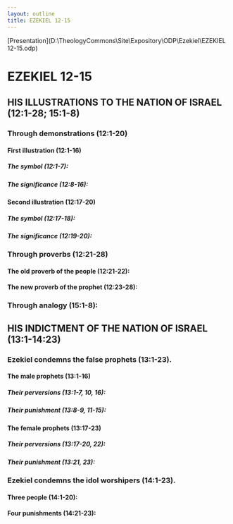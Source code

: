 ```yaml
---
layout: outline
title: EZEKIEL 12-15
---
```

[Presentation](D:\TheologyCommons\Site\Expository\ODP\Ezekiel\EZEKIEL 12-15.odp)
# EZEKIEL 12-15
## HIS ILLUSTRATIONS TO THE NATION OF ISRAEL (12:1-28; 15:1-8) 
###  Through demonstrations (12:1-20) 
####  First illustration (12:1-16) 
#####  The symbol (12:1-7): 
#####  The significance (12:8-16): 
####  Second illustration (12:17-20) 
#####  The symbol (12:17-18): 
#####  The significance (12:19-20): 
###  Through proverbs (12:21-28) 
####  The old proverb of the people (12:21-22): 
####  The new proverb of the prophet (12:23-28): 
###  Through analogy (15:1-8): 
## HIS INDICTMENT OF THE NATION OF ISRAEL (13:1-14:23)
###  Ezekiel condemns the false prophets (13:1-23). 
####  The male prophets (13:1-16) 
#####  Their perversions (13:1-7, 10, 16): 
#####  Their punishment (13:8-9, 11-15): 
####  The female prophets (13:17-23) 
#####  Their perversions (13:17-20, 22): 
#####  Their punishment (13:21, 23): 
###  Ezekiel condemns the idol worshipers (14:1-23). 
####  Three people (14:1-20): 
####  Four punishments (14:21-23): 
